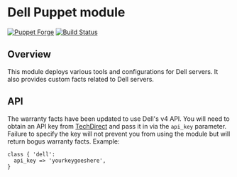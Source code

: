Dell Puppet module
==================

[![Puppet Forge](http://img.shields.io/puppetforge/v/camptocamp/dell.svg)](https://forge.puppetlabs.com/camptocamp/dell)
[![Build Status](https://travis-ci.org/camptocamp/puppet-dell.png?branch=master)](https://travis-ci.org/camptocamp/puppet-dell)

Overview
--------

This module deploys various tools and configurations for Dell servers. It also provides custom facts related to Dell servers.

API
---

The warranty facts have been updated to use Dell's v4 API. You will need to obtain an API key from
[TechDirect](https://techdirect.dell.com/certification/AboutAPIs.aspx) and pass it in via the
`api_key` parameter. Failure to specify the key will not prevent you from using the module but
will return bogus warranty facts. Example:

```puppet
class { 'dell':
  api_key => 'yourkeygoeshere',
}
```
